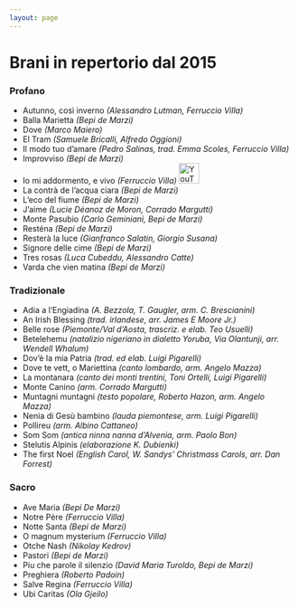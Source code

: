 ```yaml
---
layout: page
---
```


<p></p>

<h1>Brani in repertorio dal 2015</h1>

<h3>Profano</h3>

- Autunno, così inverno *(Alessandro Lutman, Ferruccio Villa)*
- Balla Marietta *(Bepi de Marzi)*
- Dove *(Marco Maiero)*
- El Tram *(Samuele Bricalli, Alfredo Oggioni)*
- Il modo tuo d’amare *(Pedro Salinas, trad. Emma Scoles, Ferruccio Villa)*
- Improvviso *(Bepi de Marzi)*
- Io mi addormento, e vivo *(Ferruccio Villa)* <a href="https://youtu.be/wyq35YPMo9w"><img src="https://www.corovimercate.it/assets/img/icons8-youtube-50.png" alt="YouTube" style="width:36px;height:36px;"></a>
- La contrà de l’acqua ciara *(Bepi de Marzi)*
- L’eco del fiume *(Bepi de Marzi)* 
- J’aime *(Lucie Déanoz de Moron, Corrado Margutti)* 
- Monte Pasubio *(Carlo Geminiani, Bepi de Marzi)*
- Resténa *(Bepi de Marzi)*
- Resterà la luce *(Gianfranco Salatin, Giorgio Susana)*
- Signore delle cime *(Bepi de Marzi)*
- Tres rosas *(Luca Cubeddu, Alessandro Catte)* 
- Varda che vien matina *(Bepi de Marzi)*

<h3>Tradizionale</h3>

- Adia a l’Engiadina *(A. Bezzola, T. Gaugler, arm. C. Brescianini)* 
- An Irish Blessing *(trad. irlandese, arr. James E Moore Jr.)* 
- Belle rose *(Piemonte/Val d’Aosta, trascriz. e elab. Teo Usuelli)*
- Betelehemu *(natalizio nigeriano in dialetto Yoruba, Via Olantunji, arr. Wendell Whalum)*
- Dov’è la mia Patria *(trad. ed elab. Luigi Pigarelli)*
- Dove te vett, o Mariettina *(canto lombardo, arm. Angelo Mazza)*
- La montanara *(canto dei monti trentini, Toni Ortelli, Luigi Pigarelli)*
- Monte Canino *(arm. Corrado Margutti)* 
- Muntagni muntagni *(testo popolare, Roberto Hazon, arm. Angelo Mazza)* 
- Nenia di Gesù bambino *(lauda piemontese, arm. Luigi Pigarelli)*
- Pollireu *(arm. Albino Cattaneo)*
- Som Som *(antica ninna nanna d’Alvenia, arm. Paolo Bon)* 
- Stelutis Alpinis *(elaborazione K. Dubienki)* 
- The first Noel *(English Carol, W. Sandys’ Christmass Carols, arr. Dan Forrest)*

<h3>Sacro</h3>

- Ave Maria *(Bepi De Marzi)*
- Notre Père *(Ferruccio Villa)* 
- Notte Santa *(Bepi de Marzi)*
- O magnum mysterium *(Ferruccio Villa)* 
- Otche Nash *(Nikolay Kedrov)* 
- Pastori *(Bepi de Marzi)*
- Piu che parole il silenzio *(David Maria Turoldo, Bepi de Marzi)*
- Preghiera *(Roberto Padoin)*
- Salve Regina *(Ferruccio Villa)* 
- Ubi Caritas *(Ola Gjeilo)* 

